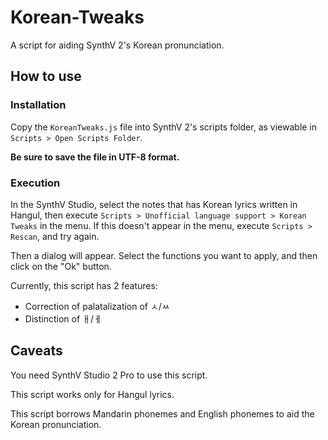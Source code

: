 # Korean-Tweaks
A script for aiding SynthV 2's Korean pronunciation.

## How to use

### Installation
Copy the `KoreanTweaks.js` file into SynthV 2's scripts folder, as viewable in `Scripts > Open Scripts Folder`.

**Be sure to save the file in UTF-8 format.**

### Execution
In the SynthV Studio, select the notes that has Korean lyrics written in Hangul, then execute `Scripts > Unofficial language support > Korean Tweaks` in the menu. If this doesn't appear in the menu, execute `Scripts > Rescan`, and try again.

Then a dialog will appear. Select the functions you want to apply, and then click on the "Ok" button.

Currently, this script has 2 features:
 * Correction of palatalization of ㅅ/ㅆ
 * Distinction of ㅐ/ㅔ

## Caveats
You need SynthV Studio 2 Pro to use this script.

This script works only for Hangul lyrics.

This script borrows Mandarin phonemes and English phonemes to aid the Korean pronunciation.
